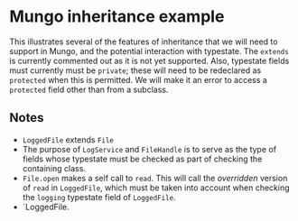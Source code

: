 # Mungo inheritance example

This illustrates several of the features of inheritance that we will
need to support in Mungo, and the potential interaction with typestate.
The `extends` is currently commented out as it is not yet supported.
Also, typestate fields must currently must be `private`; these will need
to be redeclared as `protected` when this is permitted. We will make it
an error to access a `protected` field other than from a subclass.

## Notes

* `LoggedFile` extends `File`
* The purpose of `LogService` and `FileHandle` is to serve as the type
  of fields whose typestate must be checked as part of checking the
  containing class.
* `File.open` makes a self call to `read`. This will call the
  _overridden_ version of `read` in `LoggedFile`, which must be taken
  into account when checking the `logging` typestate field of
  `LoggedFile`.
* `LoggedFile.
